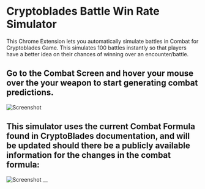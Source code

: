 # Cryptoblades Battle Win Rate Simulator

This Chrome Extension lets you automatically simulate battles in Combat for Cryptoblades Game. This simulates 100 battles instantly so that players have a better idea on their chances of winning over an encounter/battle.

Go to the Combat Screen and hover your mouse over the your weapon to start generating combat predictions.
----------------------------------------------
![Screenshot](https://i.imgur.com/WbDHr1D.png)

This simulator uses the current Combat Formula found in CryptoBlades documentation, and will be updated should there be a publicly available information for the changes in the combat formula:
----------------------
![Screenshot](https://i.imgur.com/hGJSZMa.png)
__